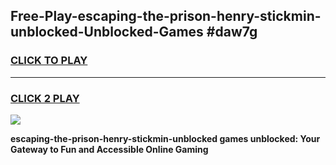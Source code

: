 
## Free-Play-escaping-the-prison-henry-stickmin-unblocked-Unblocked-Games #daw7g
<h3>
<a href="https://news.freeplayer.one?title=escaping-the-prison-henry-stickmin-unblocked&ref=8M">CLICK TO PLAY</a></h3>
<hr>

<h3>
<a href="https://news.freeplayer.one?title=escaping-the-prison-henry-stickmin-unblocked&ref=8M">CLICK 2 PLAY</a>
  
</h3>

<a href="https://news.freeplayer.one?title=escaping-the-prison-henry-stickmin-unblocked&ref=8M"><img src="https://clearcache.store/games.png"></a>


**escaping-the-prison-henry-stickmin-unblocked games unblocked: Your Gateway to Fun and Accessible Online Gaming**
